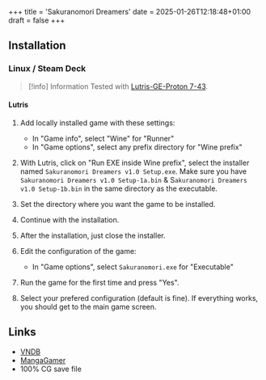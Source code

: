 +++
title = 'Sakuranomori Dreamers'
date = 2025-01-26T12:18:48+01:00
draft = false
+++

## Installation

### Linux / Steam Deck

> [!info] Information
> Tested with [Lutris-GE-Proton 7-43](/visualnovelwiki/linux/adding-wine-versions).

#### Lutris

1. Add locally installed game with these settings:

   * In "Game info", select "Wine" for "Runner"
   * In "Game options", select any prefix directory for "Wine prefix"

2. With Lutris, click on "Run EXE inside Wine prefix", select the installer named `Sakuranomori Dreamers v1.0 Setup.exe`. Make sure you have `Sakuranomori Dreamers v1.0 Setup-1a.bin` & S`akuranomori Dreamers v1.0 Setup-1b.bin` in the same directory as the executable.
3. Set the directory where you want the game to be installed.
4. Continue with the installation.
5. After the installation, just close the installer.
6. Edit the configuration of the game:

   * In "Game options", select `Sakuranomori.exe` for "Executable"

7. Run the game for the first time and press "Yes".
8. Select your prefered configuration (default is fine). If everything works, you should get to the main game screen.

## Links

* [VNDB](https://vndb.org/v18760)
* [MangaGamer](https://www.mangagamer.com/r18/detail.php?product_code=1174&af=3a123f6214695bfacaa881bd3117c693)
* 100% CG save file
